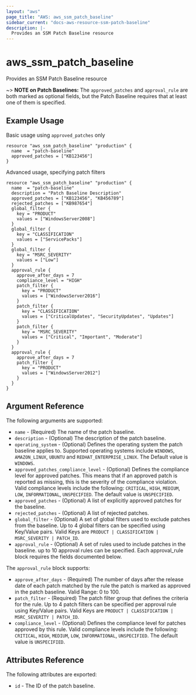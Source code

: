 ```yaml
---
layout: "aws"
page_title: "AWS: aws_ssm_patch_baseline"
sidebar_current: "docs-aws-resource-ssm-patch-baseline"
description: |-
  Provides an SSM Patch Baseline resource
---
```


# aws_ssm_patch_baseline

Provides an SSM Patch Baseline resource

~> **NOTE on Patch Baselines:** The `approved_patches` and `approval_rule` are 
both marked as optional fields, but the Patch Baseline requires that at least one
of them is specified.

## Example Usage

Basic usage using `approved_patches` only

```hcl
resource "aws_ssm_patch_baseline" "production" {
  name  = "patch-baseline"
  approved_patches = ["KB123456"]
}
```

Advanced usage, specifying patch filters

```hcl
resource "aws_ssm_patch_baseline" "production" {
  name  = "patch-baseline"
  description = "Patch Baseline Description"
  approved_patches = ["KB123456", "KB456789"]
  rejected_patches = ["KB987654"]
  global_filter {
    key = "PRODUCT"
    values = ["WindowsServer2008"]
  }
  global_filter {
    key = "CLASSIFICATION"
    values = ["ServicePacks"]
  }
  global_filter {
    key = "MSRC_SEVERITY"
    values = ["Low"]
  }
  approval_rule {
    approve_after_days = 7
    compliance_level = "HIGH"
    patch_filter {
      key = "PRODUCT"
      values = ["WindowsServer2016"]
    }
    patch_filter {
      key = "CLASSIFICATION"
      values = ["CriticalUpdates", "SecurityUpdates", "Updates"]
    }
    patch_filter {
      key = "MSRC_SEVERITY"
      values = ["Critical", "Important", "Moderate"]
    }
  }
  approval_rule {
    approve_after_days = 7
    patch_filter {
      key = "PRODUCT"
      values = ["WindowsServer2012"]
    }
  }
}
```


## Argument Reference

The following arguments are supported:

* `name` - (Required) The name of the patch baseline.
* `description` - (Optional) The description of the patch baseline.
* `operating_system` - (Optional) Defines the operating system the patch baseline applies to. Supported operating systems include `WINDOWS`, `AMAZON_LINUX`, `UBUNTU` and `REDHAT_ENTERPRISE_LINUX`. The Default value is `WINDOWS`.
* `approved_patches_compliance_level` - (Optional) Defines the compliance level for approved patches. This means that if an approved patch is reported as missing, this is the severity of the compliance violation. Valid compliance levels include the following: `CRITICAL`, `HIGH`, `MEDIUM`, `LOW`, `INFORMATIONAL`, `UNSPECIFIED`. The default value is `UNSPECIFIED`.
* `approved_patches` - (Optional) A list of explicitly approved patches for the baseline.
* `rejected_patches` - (Optional) A list of rejected patches.
* `global_filter` - (Optional) A set of global filters used to exclude patches from the baseline. Up to 4 global filters can be specified using Key/Value pairs. Valid Keys are `PRODUCT | CLASSIFICATION | MSRC_SEVERITY | PATCH_ID`.
* `approval_rule` - (Optional) A set of rules used to include patches in the baseline. up to 10 approval rules can be specified. Each approval_rule block requires the fields documented below.

The `approval_rule` block supports:

* `approve_after_days` - (Required) The number of days after the release date of each patch matched by the rule the patch is marked as approved in the patch baseline. Valid Range: 0 to 100.
* `patch_filter` - (Required) The patch filter group that defines the criteria for the rule. Up to 4 patch filters can be specified per approval rule using Key/Value pairs. Valid Keys are `PRODUCT | CLASSIFICATION | MSRC_SEVERITY | PATCH_ID`.
* `compliance_level` - (Optional) Defines the compliance level for patches approved by this rule. Valid compliance levels include the following: `CRITICAL`, `HIGH`, `MEDIUM`, `LOW`, `INFORMATIONAL`, `UNSPECIFIED`. The default value is `UNSPECIFIED`.

## Attributes Reference

The following attributes are exported:

* `id` - The ID of the patch baseline.